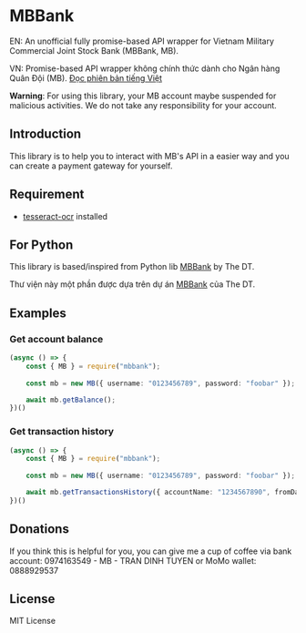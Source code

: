 # MBBank

EN: An unofficial fully promise-based API wrapper for Vietnam Military Commercial Joint Stock Bank (MBBank, MB).

VN: Promise-based API wrapper không chính thức dành cho Ngân hàng Quân Đội (MB). [Đọc phiên bản tiếng Việt](./README.VI.md)

**Warning**: For using this library, your MB account maybe suspended for malicious activities. We do not take any responsibility for your account.

## Introduction

This library is to help you to interact with MB's API in a easier way and you can create a payment gateway for yourself.

## Requirement

- [tesseract-ocr](https://github.com/tesseract-ocr/tesseract) installed

## For Python

This library is based/inspired from Python lib [MBBank](https://pypi.org/project/mbbank-lib/) by The DT.

Thư viện này một phần được dựa trên dự án [MBBank](https://pypi.org/project/mbbank-lib/) của The DT.

## Examples

### Get account balance

```ts
(async () => {
    const { MB } = require("mbbank");
    
    const mb = new MB({ username: "0123456789", password: "foobar" });

    await mb.getBalance();
})()
```

### Get transaction history

```ts
(async () => {
    const { MB } = require("mbbank");
    
    const mb = new MB({ username: "0123456789", password: "foobar" });

    await mb.getTransactionsHistory({ accountName: "1234567890", fromDate:"dd/mm/yyyy", toDate: "dd/mm/yyyy" });
})()
```

## Donations

If you think this is helpful for you, you can give me a cup of coffee via bank account: 0974163549 - MB - TRAN DINH TUYEN or MoMo wallet: 0888929537

## License

MIT License
